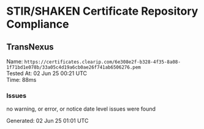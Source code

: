 # STIR/SHAKEN Certificate Repository Compliance

## TransNexus

Name: `https://certificates.clearip.com/6e308e2f-b328-4f35-8a08-1f71bd1e078b/33a05c4d19a6cb0ae26f741ab6506276.pem`\
Tested At: 02 Jun 25 00:21 UTC\
Time: 88ms

### Issues

no warning, or error, or notice date level issues were found

Generated: 02 Jun 25 01:01 UTC